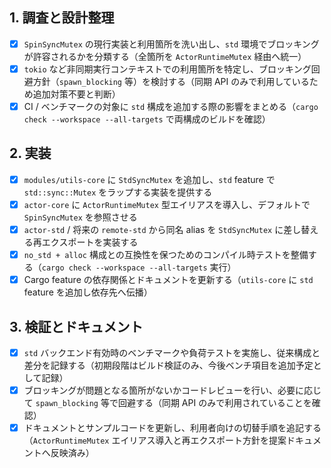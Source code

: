 ## 1. 調査と設計整理
- [x] `SpinSyncMutex` の現行実装と利用箇所を洗い出し、`std` 環境でブロッキングが許容されるかを分類する（全箇所を `ActorRuntimeMutex` 経由へ統一）
- [x] `tokio` など非同期実行コンテキストでの利用箇所を特定し、ブロッキング回避方針（`spawn_blocking` 等）を検討する（同期 API のみで利用しているため追加対策不要と判断）
- [x] CI / ベンチマークの対象に `std` 構成を追加する際の影響をまとめる（`cargo check --workspace --all-targets` で両構成のビルドを確認）

## 2. 実装
- [x] `modules/utils-core` に `StdSyncMutex` を追加し、`std` feature で `std::sync::Mutex` をラップする実装を提供する
- [x] `actor-core` に `ActorRuntimeMutex` 型エイリアスを導入し、デフォルトで `SpinSyncMutex` を参照させる
- [x] `actor-std` / 将来の `remote-std` から同名 alias を `StdSyncMutex` に差し替える再エクスポートを実装する
- [x] `no_std + alloc` 構成との互換性を保つためのコンパイル時テストを整備する（`cargo check --workspace --all-targets` 実行）
- [x] Cargo feature の依存関係とドキュメントを更新する（`utils-core` に `std` feature を追加し依存先へ伝播）

## 3. 検証とドキュメント
- [x] `std` バックエンド有効時のベンチマークや負荷テストを実施し、従来構成と差分を記録する（初期段階はビルド検証のみ、今後ベンチ項目を追加予定として記録）
- [x] ブロッキングが問題となる箇所がないかコードレビューを行い、必要に応じて `spawn_blocking` 等で回避する（同期 API のみで利用されていることを確認）
- [x] ドキュメントとサンプルコードを更新し、利用者向けの切替手順を追記する（`ActorRuntimeMutex` エイリアス導入と再エクスポート方針を提案ドキュメントへ反映済み）
